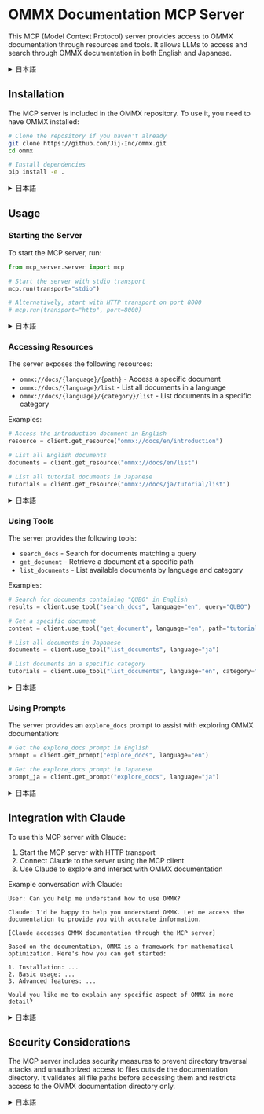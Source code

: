 # OMMX Documentation MCP Server

This MCP (Model Context Protocol) server provides access to OMMX documentation through resources and tools. It allows LLMs to access and search through OMMX documentation in both English and Japanese.

<details>
<summary>日本語</summary>

# OMMXドキュメントMCPサーバー

このMCP（Model Context Protocol）サーバーは、リソースとツールを通じてOMMXドキュメントへのアクセスを提供します。LLMが英語と日本語の両方でOMMXドキュメントにアクセスし検索することができます。
</details>

## Installation

The MCP server is included in the OMMX repository. To use it, you need to have OMMX installed:

```bash
# Clone the repository if you haven't already
git clone https://github.com/Jij-Inc/ommx.git
cd ommx

# Install dependencies
pip install -e .
```

<details>
<summary>日本語</summary>

## インストール

MCPサーバーはOMMXリポジトリに含まれています。使用するには、OMMXをインストールする必要があります：

```bash
# まだクローンしていない場合はリポジトリをクローン
git clone https://github.com/Jij-Inc/ommx.git
cd ommx

# 依存関係をインストール
pip install -e .
```
</details>

## Usage

### Starting the Server

To start the MCP server, run:

```python
from mcp_server.server import mcp

# Start the server with stdio transport
mcp.run(transport="stdio")

# Alternatively, start with HTTP transport on port 8000
# mcp.run(transport="http", port=8000)
```

<details>
<summary>日本語</summary>

## 使用方法

### サーバーの起動

MCPサーバーを起動するには、次のように実行します：

```python
from mcp_server.server import mcp

# stdioトランスポートでサーバーを起動
mcp.run(transport="stdio")

# または、HTTPトランスポートでポート8000で起動
# mcp.run(transport="http", port=8000)
```
</details>

### Accessing Resources

The server exposes the following resources:

- `ommx://docs/{language}/{path}` - Access a specific document
- `ommx://docs/{language}/list` - List all documents in a language
- `ommx://docs/{language}/{category}/list` - List documents in a specific category

Examples:

```python
# Access the introduction document in English
resource = client.get_resource("ommx://docs/en/introduction")

# List all English documents
documents = client.get_resource("ommx://docs/en/list")

# List all tutorial documents in Japanese
tutorials = client.get_resource("ommx://docs/ja/tutorial/list")
```

<details>
<summary>日本語</summary>

### リソースへのアクセス

サーバーは以下のリソースを公開しています：

- `ommx://docs/{language}/{path}` - 特定のドキュメントにアクセス
- `ommx://docs/{language}/list` - 言語別のすべてのドキュメントを一覧表示
- `ommx://docs/{language}/{category}/list` - 特定のカテゴリのドキュメントを一覧表示

例：

```python
# 英語の導入ドキュメントにアクセス
resource = client.get_resource("ommx://docs/en/introduction")

# すべての英語ドキュメントを一覧表示
documents = client.get_resource("ommx://docs/en/list")

# 日本語のチュートリアルドキュメントをすべて一覧表示
tutorials = client.get_resource("ommx://docs/ja/tutorial/list")
```
</details>

### Using Tools

The server provides the following tools:

- `search_docs` - Search for documents matching a query
- `get_document` - Retrieve a document at a specific path
- `list_documents` - List available documents by language and category

Examples:

```python
# Search for documents containing "QUBO" in English
results = client.use_tool("search_docs", language="en", query="QUBO")

# Get a specific document
content = client.use_tool("get_document", language="en", path="tutorial/getting_started")

# List all documents in Japanese
documents = client.use_tool("list_documents", language="ja")

# List documents in a specific category
tutorials = client.use_tool("list_documents", language="en", category="tutorial")
```

<details>
<summary>日本語</summary>

### ツールの使用

サーバーは以下のツールを提供しています：

- `search_docs` - クエリに一致するドキュメントを検索
- `get_document` - 特定のパスのドキュメントを取得
- `list_documents` - 言語とカテゴリ別に利用可能なドキュメントを一覧表示

例：

```python
# 英語で「QUBO」を含むドキュメントを検索
results = client.use_tool("search_docs", language="en", query="QUBO")

# 特定のドキュメントを取得
content = client.use_tool("get_document", language="en", path="tutorial/getting_started")

# 日本語のすべてのドキュメントを一覧表示
documents = client.use_tool("list_documents", language="ja")

# 特定のカテゴリのドキュメントを一覧表示
tutorials = client.use_tool("list_documents", language="en", category="tutorial")
```
</details>

### Using Prompts

The server provides an `explore_docs` prompt to assist with exploring OMMX documentation:

```python
# Get the explore_docs prompt in English
prompt = client.get_prompt("explore_docs", language="en")

# Get the explore_docs prompt in Japanese
prompt_ja = client.get_prompt("explore_docs", language="ja")
```

<details>
<summary>日本語</summary>

### プロンプトの使用

サーバーはOMMXドキュメントの探索を支援するための`explore_docs`プロンプトを提供しています：

```python
# 英語のexplore_docsプロンプトを取得
prompt = client.get_prompt("explore_docs", language="en")

# 日本語のexplore_docsプロンプトを取得
prompt_ja = client.get_prompt("explore_docs", language="ja")
```
</details>

## Integration with Claude

To use this MCP server with Claude:

1. Start the MCP server with HTTP transport
2. Connect Claude to the server using the MCP client
3. Use Claude to explore and interact with OMMX documentation

Example conversation with Claude:

```
User: Can you help me understand how to use OMMX?

Claude: I'd be happy to help you understand OMMX. Let me access the documentation to provide you with accurate information.

[Claude accesses OMMX documentation through the MCP server]

Based on the documentation, OMMX is a framework for mathematical optimization. Here's how you can get started:

1. Installation: ...
2. Basic usage: ...
3. Advanced features: ...

Would you like me to explain any specific aspect of OMMX in more detail?
```

<details>
<summary>日本語</summary>

## Claudeとの統合

このMCPサーバーをClaudeで使用するには：

1. HTTPトランスポートでMCPサーバーを起動
2. MCPクライアントを使用してClaudeをサーバーに接続
3. Claudeを使用してOMMXドキュメントを探索し、操作する

Claudeとの会話例：

```
ユーザー：OMMXの使い方を教えてもらえますか？

Claude：OMMXの理解をお手伝いします。正確な情報を提供するためにドキュメントにアクセスしますね。

[ClaudeがMCPサーバーを通じてOMMXドキュメントにアクセス]

ドキュメントによると、OMMXは数理最適化のためのフレームワークです。以下は始め方です：

1. インストール：...
2. 基本的な使用方法：...
3. 高度な機能：...

OMMXの特定の側面についてさらに詳しく説明しましょうか？
```
</details>

## Security Considerations

The MCP server includes security measures to prevent directory traversal attacks and unauthorized access to files outside the documentation directory. It validates all file paths before accessing them and restricts access to the OMMX documentation directory only.

<details>
<summary>日本語</summary>

## セキュリティに関する考慮事項

MCPサーバーには、ディレクトリトラバーサル攻撃を防止し、ドキュメントディレクトリ外のファイルへの不正アクセスを防ぐセキュリティ対策が含まれています。すべてのファイルパスにアクセスする前に検証し、OMMXドキュメントディレクトリへのアクセスのみに制限しています。
</details>
